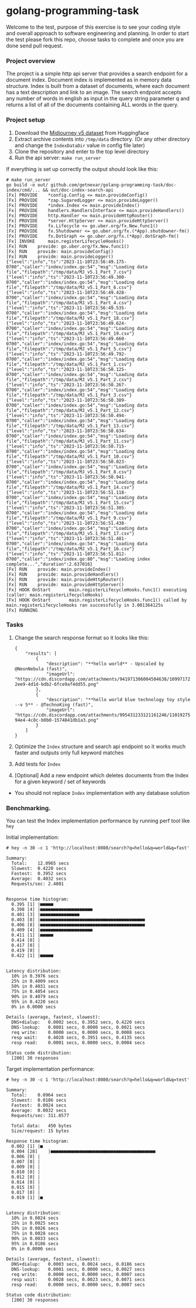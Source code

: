 # golang-programming-task

Welcome to the test, purpose of this exercise is to see your coding style and overall approach to software engineering and planning. In order to start the test please fork this repo, choose tasks to complete and once you are done send pull request.

### Project overview

The project is a simple http api server that provides a search endpoint for a document index.
Document index is implemented as in memory data structure. 
Index is built from a dataset of documents, where each document has a text description and link to an image. 
The search endpoint accepts any number of words in english as input in the query string parameter q and returns a list of all of the documents containing ALL words in the query.

### Project setup

1. Download the [Midjourney v5 dataset](https://huggingface.co/datasets/tarungupta83/MidJourney_v5_Prompt_dataset/resolve/main/Midjourney_v5_Prompt.zip) from Huggingface
2. Extract archive contents into `/tmp/data` directory. (Or any other directory and change the `IndexDataDir` value in config file later)
3. Clone the repository and enter to the top level directory
4. Run the api server: `make run_server`

If everything is set up correctly the output should look like this:
```
# make run_server
go build -o out/ github.com/getnexar/golang-programming-task/doc-index/cmd/... && out/doc-index-search-api
[Fx] PROVIDE	*config.Config <= main.provideConfig()
[Fx] PROVIDE	*zap.SugaredLogger <= main.provideLogger()
[Fx] PROVIDE	*index.Index <= main.provideIndex()
[Fx] PROVIDE	handlers.HandlersInterface <= main.provideHandlers()
[Fx] PROVIDE	http.Handler <= main.provideHttpRouter()
[Fx] PROVIDE	*server.HttpServer <= main.provideHttpServer()
[Fx] PROVIDE	fx.Lifecycle <= go.uber.org/fx.New.func1()
[Fx] PROVIDE	fx.Shutdowner <= go.uber.org/fx.(*App).shutdowner-fm()
[Fx] PROVIDE	fx.DotGraph <= go.uber.org/fx.(*App).dotGraph-fm()
[Fx] INVOKE		main.registerLifecycleHooks()
[Fx] RUN	provide: go.uber.org/fx.New.func1()
[Fx] RUN	provide: main.provideConfig()
[Fx] RUN	provide: main.provideLogger()
{"level":"info","ts":"2023-11-10T23:56:49.175-0700","caller":"index/index.go:54","msg":"Loading data file","filepath":"/tmp/data/MJ_v5.1_Part_7.csv"}
{"level":"info","ts":"2023-11-10T23:56:49.300-0700","caller":"index/index.go:54","msg":"Loading data file","filepath":"/tmp/data/MJ_v5.1_Part_6.csv"}
{"level":"info","ts":"2023-11-10T23:56:49.428-0700","caller":"index/index.go:54","msg":"Loading data file","filepath":"/tmp/data/MJ_v5.1_Part_4.csv"}
{"level":"info","ts":"2023-11-10T23:56:49.535-0700","caller":"index/index.go:54","msg":"Loading data file","filepath":"/tmp/data/MJ_v5.1_Part_18.csv"}
{"level":"info","ts":"2023-11-10T23:56:49.624-0700","caller":"index/index.go:54","msg":"Loading data file","filepath":"/tmp/data/MJ_v5.1_Part_19.csv"}
{"level":"info","ts":"2023-11-10T23:56:49.660-0700","caller":"index/index.go:54","msg":"Loading data file","filepath":"/tmp/data/MJ_v5.1_Part_5.csv"}
{"level":"info","ts":"2023-11-10T23:56:49.792-0700","caller":"index/index.go:54","msg":"Loading data file","filepath":"/tmp/data/MJ_v5.1_Part_1.csv"}
{"level":"info","ts":"2023-11-10T23:56:50.125-0700","caller":"index/index.go:54","msg":"Loading data file","filepath":"/tmp/data/MJ_v5.1_Part_2.csv"}
{"level":"info","ts":"2023-11-10T23:56:50.267-0700","caller":"index/index.go:54","msg":"Loading data file","filepath":"/tmp/data/MJ_v5.1_Part_3.csv"}
{"level":"info","ts":"2023-11-10T23:56:50.389-0700","caller":"index/index.go:54","msg":"Loading data file","filepath":"/tmp/data/MJ_v5.1_Part_12.csv"}
{"level":"info","ts":"2023-11-10T23:56:50.494-0700","caller":"index/index.go:54","msg":"Loading data file","filepath":"/tmp/data/MJ_v5.1_Part_13.csv"}
{"level":"info","ts":"2023-11-10T23:56:50.634-0700","caller":"index/index.go:54","msg":"Loading data file","filepath":"/tmp/data/MJ_v5.1_Part_11.csv"}
{"level":"info","ts":"2023-11-10T23:56:50.715-0700","caller":"index/index.go:54","msg":"Loading data file","filepath":"/tmp/data/MJ_v5.1_Part_10.csv"}
{"level":"info","ts":"2023-11-10T23:56:50.823-0700","caller":"index/index.go:54","msg":"Loading data file","filepath":"/tmp/data/MJ_v5.1_Part_8.csv"}
{"level":"info","ts":"2023-11-10T23:56:50.941-0700","caller":"index/index.go:54","msg":"Loading data file","filepath":"/tmp/data/MJ_v5.1_Part_14.csv"}
{"level":"info","ts":"2023-11-10T23:56:51.118-0700","caller":"index/index.go:54","msg":"Loading data file","filepath":"/tmp/data/MJ_v5.1_Part_15.csv"}
{"level":"info","ts":"2023-11-10T23:56:51.305-0700","caller":"index/index.go:54","msg":"Loading data file","filepath":"/tmp/data/MJ_v5.1_Part_9.csv"}
{"level":"info","ts":"2023-11-10T23:56:51.438-0700","caller":"index/index.go:54","msg":"Loading data file","filepath":"/tmp/data/MJ_v5.1_Part_17.csv"}
{"level":"info","ts":"2023-11-10T23:56:51.481-0700","caller":"index/index.go:54","msg":"Loading data file","filepath":"/tmp/data/MJ_v5.1_Part_16.csv"}
{"level":"info","ts":"2023-11-10T23:56:51.812-0700","caller":"index/index.go:80","msg":"Loading index complete...","duration":2.637016}
[Fx] RUN	provide: main.provideIndex()
[Fx] RUN	provide: main.provideHandlers()
[Fx] RUN	provide: main.provideHttpRouter()
[Fx] RUN	provide: main.provideHttpServer()
[Fx] HOOK OnStart		main.registerLifecycleHooks.func1() executing (caller: main.registerLifecycleHooks)
[Fx] HOOK OnStart		main.registerLifecycleHooks.func1() called by main.registerLifecycleHooks ran successfully in 3.001364125s
[Fx] RUNNING
```

### Tasks

1. Change the search response format so it looks like this:

    ```
    {
        "results": [
            {
                "description": "**hello world** - Upscaled by @NeonNebula (fast)",
                "imageUrl": "https://cdn.discordapp.com/attachments/941971306004504638/1099717251684376596/NeonNebula_hello_world_499f2603-2ee9-4d1d-bdb2-6fce9af4dd55.png"
            },
            {
                "description": "**hello world blue technology toy style --v 5** - @TechnoKing (fast)",
                "imageUrl": "https://cdn.discordapp.com/attachments/995431233121161246/1101927504731701401/TechnoKing_hello_world_blue_technology_toy_style_f37ac2e2-94e4-4c8c-b0b0-1574841db1a3.png"
            }
        ]
    }
    ```

2. Optimize the `Index` structure and search api endpoint so it works much faster and outputs only full keyword matches
   
3. Add tests for `Index`

4. [Optional] Add a new endpoint which deletes documents from the Index for a given keyword / set of keywords

* You should not replace `Index` implementation with any database solution

### Benchmarking.

You can test the Index implementation performance by running perf tool like `hey`

Initial implementation:
```
# hey -n 30 -c 1 'http://localhost:8080/search?q=hello&q=world&q=fast'

Summary:
  Total:	12.0965 secs
  Slowest:	0.4220 secs
  Fastest:	0.3952 secs
  Average:	0.4032 secs
  Requests/sec:	2.4801


Response time histogram:
  0.395 [1]	|■■■■■
  0.398 [4]	|■■■■■■■■■■■■■■■■■■■■
  0.401 [3]	|■■■■■■■■■■■■■■■
  0.403 [8]	|■■■■■■■■■■■■■■■■■■■■■■■■■■■■■■■■■■■■■■■■
  0.406 [8]	|■■■■■■■■■■■■■■■■■■■■■■■■■■■■■■■■■■■■■■■■
  0.409 [4]	|■■■■■■■■■■■■■■■■■■■■
  0.411 [1]	|■■■■■
  0.414 [0]	|
  0.417 [0]	|
  0.419 [0]	|
  0.422 [1]	|■■■■■


Latency distribution:
  10% in 0.3976 secs
  25% in 0.4009 secs
  50% in 0.4031 secs
  75% in 0.4054 secs
  90% in 0.4079 secs
  95% in 0.4220 secs
  0% in 0.0000 secs

Details (average, fastest, slowest):
  DNS+dialup:	0.0002 secs, 0.3952 secs, 0.4220 secs
  DNS-lookup:	0.0001 secs, 0.0000 secs, 0.0021 secs
  req write:	0.0000 secs, 0.0000 secs, 0.0008 secs
  resp wait:	0.4028 secs, 0.3951 secs, 0.4135 secs
  resp read:	0.0001 secs, 0.0000 secs, 0.0004 secs

Status code distribution:
  [200]	30 responses
```

Target implementation performance:
```
# hey -n 30 -c 1 'http://localhost:8080/search?q=hello&q=world&q=test'

Summary:
  Total:	0.0964 secs
  Slowest:	0.0186 secs
  Fastest:	0.0024 secs
  Average:	0.0032 secs
  Requests/sec:	311.0577

  Total data:	450 bytes
  Size/request:	15 bytes

Response time histogram:
  0.002 [1]	|■
  0.004 [28]	|■■■■■■■■■■■■■■■■■■■■■■■■■■■■■■■■■■■■■■■■
  0.006 [0]	|
  0.007 [0]	|
  0.009 [0]	|
  0.010 [0]	|
  0.012 [0]	|
  0.014 [0]	|
  0.015 [0]	|
  0.017 [0]	|
  0.019 [1]	|■


Latency distribution:
  10% in 0.0024 secs
  25% in 0.0025 secs
  50% in 0.0026 secs
  75% in 0.0028 secs
  90% in 0.0033 secs
  95% in 0.0186 secs
  0% in 0.0000 secs

Details (average, fastest, slowest):
  DNS+dialup:	0.0003 secs, 0.0024 secs, 0.0186 secs
  DNS-lookup:	0.0001 secs, 0.0000 secs, 0.0027 secs
  req write:	0.0000 secs, 0.0000 secs, 0.0007 secs
  resp wait:	0.0028 secs, 0.0023 secs, 0.0071 secs
  resp read:	0.0000 secs, 0.0000 secs, 0.0007 secs

Status code distribution:
  [200]	30 responses
```
